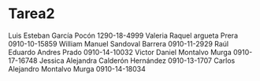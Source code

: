 # Tarea2

Luis Esteban García Pocón		            1290-18-4999
Valeria Raquel argueta Prera 	        	0910-10-15859
William Manuel Sandoval Barrera         0910-11-2929
Raúl Eduardo Andres Prado	        	    0910-14-10032
Victor Daniel Montalvo Murga   	        0910-17-16748
Jessica Alejandra Calderón Hernández	  0910-13-1707
Carlos Alejandro Montalvo Murga       	0910-14-18034	
